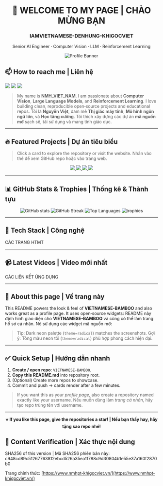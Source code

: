 <!--
README template for https://github.com/IAMVIETNAMESE-DENHUNG-KHIGOCVIET/VIETNAMESE-BAMBOO
Updated: modern, bilingual (EN + VI), no LinkedIn, no short links.
-->

<div align="center">

# 👋 WELCOME TO MY PAGE | CHÀO MỪNG BẠN

### IAMVIETNAMESE-DENHUNG-KHIGOCVIET

Senior AI Engineer · Computer Vision · LLM · Reinforcement Learning

![Profile Banner](https://capsule-render.vercel.app/api?type=venom\&height=160\&color=0:0f2027,100:2c5364\&text=VIETNAMESE%20BAMBOO\&fontColor=ffffff\&fontSize=36\&desc=AI%20%7C%20CV%20%7C%20LLM%20%7C%20RL\&descAlign=50\&descSize=13)

</div>

## 📫 How to reach me | Liên hệ

<p>
  <a href="https://github.com/IAMVIETNAMESE-DENHUNG-KHIGOCVIET" target="_blank"><img src="https://img.shields.io/badge/GitHub-181717?style=for-the-badge&logo=github&logoColor=white" /></a>
  <a href="https://www.youtube.com/" target="_blank"><img src="https://img.shields.io/badge/YouTube-FF0000?style=for-the-badge&logo=youtube&logoColor=white" /></a>
  <a href="https://www.nmhpt-khigocviet.vn/" target="_blank"><img src="https://img.shields.io/badge/Website-2c5364?style=for-the-badge&logo=google-chrome&logoColor=white" /></a>
</p>

> My name is **NMH_VIET_NAM**. I am passionate about **Computer Vision**, **Large Language Models**, and **Reinforcement Learning**. I love building clean, reproducible open‑source projects and educational repos.
> Tôi là **Nguyễn Việt**, đam mê **Thị giác máy tính**, **Mô hình ngôn ngữ lớn**, và **Học tăng cường**. Tôi thích xây dựng các dự án **mã nguồn mở** sạch sẽ, tái sử dụng và mang tính giáo dục.

---

## 🔥 Featured Projects | Dự án tiêu biểu

> Click a card to explore the repository or visit the website.
> Nhấn vào thẻ để xem GitHub repo hoặc vào trang web.

<p align="center">
  <a href="https://www.nmhpt-khigocviet.vn/projects/vietnamese-bamboo">
    <img src="https://github-readme-stats.vercel.app/api/pin/?username=IAMVIETNAMESE-DENHUNG-KHIGOCVIET&repo=VIETNAMESE-BAMBOO&theme=radical&border_color=2c5364"/>
  </a>
  <a href="https://www.nmhpt-khigocviet.vn/projects/ascii-generator">
    <img src="https://github-readme-stats.vercel.app/api/pin/?username=IAMVIETNAMESE-DENHUNG-KHIGOCVIET&repo=ASCII-generator&theme=radical&border_color=2c5364"/>
  </a>
  <a href="https://www.nmhpt-khigocviet.vn/projects/super-mario-bros-ppo">
    <img src="https://github-readme-stats.vercel.app/api/pin/?username=IAMVIETNAMESE-DENHUNG-KHIGOCVIET&repo=Super-mario-bros-PPO-pytorch&theme=radical&border_color=2c5364"/>
  </a>
  <a href="https://www.nmhpt-khigocviet.vn/projects/tetris-dqn">
    <img src="https://github-readme-stats.vercel.app/api/pin/?username=IAMVIETNAMESE-DENHUNG-KHIGOCVIET&repo=Tetris-deep-Q-learning-pytorch&theme=radical&border_color=2c5364"/>
  </a>
</p>

---

## 📊 GitHub Stats & Trophies | Thống kê & Thành tựu

<div align="center">

<img src="https://github-readme-stats.vercel.app/api?username=IAMVIETNAMESE-DENHUNG-KHIGOCVIET&show_icons=true&count_private=true&include_all_commits=true&theme=radical&hide_border=false&border_color=2c5364" alt="GitHub stats" />

<img src="https://streak-stats.demolab.com?user=IAMVIETNAMESE-DENHUNG-KHIGOCVIET&theme=radical&hide_border=false&date_format=M%20j%5B%2C%20Y%5D&ring=fb8c00&fire=ff6d00&currStreakNum=fff&sideNums=fff" alt="GitHub Streak" />

<img src="https://github-readme-stats.vercel.app/api/top-langs/?username=IAMVIETNAMESE-DENHUNG-KHIGOCVIET&layout=compact&langs_count=10&theme=radical&border_color=2c5364" alt="Top Languages" />

<img src="https://github-profile-trophy.vercel.app/?username=IAMVIETNAMESE-DENHUNG-KHIGOCVIET&theme=radical&no-frame=true&margin-w=8&margin-h=8" alt="trophies" />

</div>

---

## 🧰 Tech Stack | Công nghệ

<p>
CÁC TRANG HTMT
</p>

---

## 📹 Latest Videos | Video mới nhất

CÁC LIÊN KẾT ỨNG DỤNG

---

## 📝 About this page | Về trang này

This README powers the look & feel of **VIETNAMESE-BAMBOO** and also works great as a profile page. It uses open‑source widgets:
README này định hình giao diện cho **VIETNAMESE-BAMBOO** và cũng có thể làm trang hồ sơ cá nhân. Nó sử dụng các widget mã nguồn mở:



> Tip: Dark neon palette (`theme=radical`) matches the screenshots.
> Gợi ý: Tông màu neon tối (`theme=radical`) phù hợp phong cách hiện đại.

---

## ✅ Quick Setup | Hướng dẫn nhanh

1. **Create / open repo**: `VIETNAMESE-BAMBOO`.
2. **Copy this README.md** into repository root.
3. (Optional) Create more repos to showcase.
4. Commit and push → cards render after a few minutes.

> If you want this as your *profile page*, also create a repository named exactly like your username.
> Nếu muốn dùng làm *trang cá nhân*, hãy tạo repo trùng tên với username.

---

<div align="center">

**⭐ If you like this page, give the repositories a star! | Nếu bạn thấy hay, hãy tặng sao repo nhé!**

</div>

## 🔏 Content Verification | Xác thực nội dung

SHA256 of this version | Mã SHA256 phiên bản này:
c948cd89c51267763812ebcd526a35ea11788c9d30804b1e55e37a160f2870b0

Trang chính thức: [https://www.nmhpt-khigocviet.vn/](https://www.nmhpt-khigocviet.vn/)
